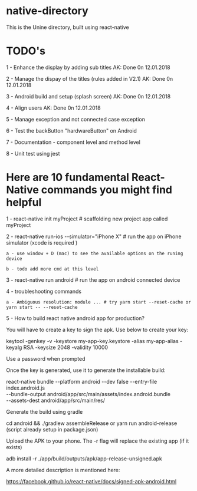 # native-directory

This is the Unine directory, built using react-native

# TODO's

1 - Enhance the display by adding sub titles  AK: Done 0n 12.01.2018

2 - Manage the dispay of the titles (rules added in V2.1) AK: Done 0n 12.01.2018

3 - Android build and setup (splash screen) AK: Done 0n 12.01.2018

4 - Align users AK: Done 0n 12.01.2018

5 - Manage exception and not connected case exception

6 - Test the backButton "hardwareButton" on Android

7 - Documentation - component level and method level 

8 - Unit test using jest

# Here are 10 fundamental React-Native commands you might find helpful

1 -  react-native init myProject    # scaffolding new project app called myProject

2 -  react-native run-ios --simulator="iPhone X"    # run the app on iPhone simulator (xcode is required )
   
    a - use window + D (mac) to see the available options on the runing device 
    
    b - todo add more cmd at this level 

3 -  react-native run android  # run the app on android connected device 

4 - troubleshooting commands
    
    a - Ambiguous resolution: module ... # try yarn start --reset-cache or yarn start -- --reset-cache

5 - How to build react native android app for production?
  
  You will have to create a key to sign the apk. Use below to create your key:

  keytool -genkey -v -keystore my-app-key.keystore -alias my-app-alias -keyalg RSA -keysize 2048 -validity 10000

  Use a password when prompted

  Once the key is generated, use it to generate the installable build:

  react-native bundle --platform android --dev false --entry-file index.android.js \
   --bundle-output android/app/src/main/assets/index.android.bundle \
   --assets-dest android/app/src/main/res/

  Generate the build using gradle

  cd android && ./gradlew assembleRelease or yarn run android-release (script already setup in package.json)

  Upload the APK to your phone. The -r flag will replace the existing app (if it exists)

  adb install -r ./app/build/outputs/apk/app-release-unsigned.apk

  A more detailed description is mentioned here: 

  https://facebook.github.io/react-native/docs/signed-apk-android.html




